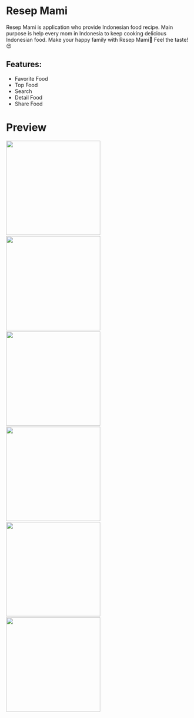 # Resep Mami
Resep Mami is application who provide Indonesian food recipe. Main purpose is help every mom in Indonesia to keep cooking delicious Indonesian food. Make your happy family with Resep Mami🍛 Feel the taste!😍

## Features:
- Favorite Food
- Top Food
- Search
- Detail Food
- Share Food

# Preview

<img src="https://user-images.githubusercontent.com/23600466/47381089-45d4b900-d729-11e8-8359-d725d0248443.png" width=256/>&nbsp;
<img src="https://user-images.githubusercontent.com/23600466/47381108-571dc580-d729-11e8-88e5-b83849af9017.png" width=256/>&nbsp;
<img src="https://user-images.githubusercontent.com/23600466/47381128-669d0e80-d729-11e8-9387-a2035c9dfbf9.png" width=256/>&nbsp;
<img src="https://user-images.githubusercontent.com/23600466/47381134-6b61c280-d729-11e8-9242-44f44fd80ee1.png" width=256/>&nbsp;
<img src="https://user-images.githubusercontent.com/23600466/47381146-7157a380-d729-11e8-9969-adeaf052d096.png" width=256/>&nbsp;
<img src="https://user-images.githubusercontent.com/23600466/47381148-7583c100-d729-11e8-8a29-5636e4328d2e.png" width=256/>&nbsp;
